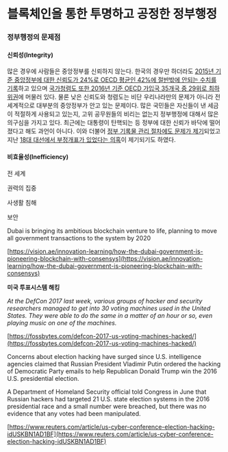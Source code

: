 # 블록체인을 통한 투명하고 공정한 정부행정

### 정부행정의 문제점

#### 신뢰성\(Integrity\)

많은 경우에 사람들은 중앙정부를 신뢰하지 않는다. 한국의 경우만 하더라도 [2015년 기준 중앙정부에 대한 신뢰도가 24%로 OECD 평균인 42%에 절반밖에 안되는 수치를 기록](http://newbc.kr/bbs/board.php?bo_table=news1&wr_id=2217)하고 있으며 [국가청렴도 또한 2016년 기준 OECD 가입국 35개국 중 29위로 최하위권](http://www.sciencetimes.co.kr/?news=%EB%B8%94%EB%A1%9D%EC%B2%B4%EC%9D%B8%EC%9C%BC%EB%A1%9C-%EC%A0%95%EB%B6%80-%EC%8B%A0%EB%A2%B0%EB%8F%84-%ED%96%A5%EC%83%81)에 머물러 있다. 물론 낮은 신뢰도와 청렴도는 비단 우리나라만의 문제가 아니라 전 세계적으로 대부분의 중앙정부가 안고 있는 문제이다. 많은 국민들은 자신들이 낸 세금이 적절하게 사용되고 있는지, 고위 공무원들의 비리는 없는지 정부행정에 대해서 많은 의구심을 가지고 있다. 최근에는 대통령이 탄핵되는 등 정부에 대한 신뢰가 바닥에 떨어졌다고 해도 과언이 아니다. 이와 더불어 [정부 기록물 관리 절차에도 문제가 제기](http://news.jtbc.joins.com/article/article.aspx?news_id=NB11436656)되었고 지난 [18대 대선에서 부정개표가 있었다는 의혹](https://namu.wiki/w/%EB%8D%94%20%ED%94%8C%EB%9E%9C)이 제기되기도 하였다.

#### 비효율성\(Inefficiency\)

전 세계

권력의 집중

사생활 침해

보안

Dubai is bringing its ambitious blockchain venture to life, planning to move all government transactions to the system by 2020

[https://vision.ae/innovation-learning/how-the-dubai-government-is-pioneering-blockchain-with-consensys](https://vision.ae/innovation-learning/how-the-dubai-government-is-pioneering-blockchain-with-consensys)

**미국 투표시스템 해킹**

_At the DefCon 2017 last week, various groups of hacker and security researchers managed to get into 30 voting machines used in the United States. They were able to do the same in a matter of an hour or so, even playing music on one of the machines._

[https://fossbytes.com/defcon-2017-us-voting-machines-hacked/](https://fossbytes.com/defcon-2017-us-voting-machines-hacked/)

Concerns about election hacking have surged since U.S. intelligence agencies claimed that Russian President Vladimir Putin ordered the hacking of Democratic Party emails to help Republican Donald Trump win the 2016 U.S. presidential election.

A Department of Homeland Security official told Congress in June that Russian hackers had targeted 21 U.S. state election systems in the 2016 presidential race and a small number were breached, but there was no evidence that any votes had been manipulated.

[https://www.reuters.com/article/us-cyber-conference-election-hacking-idUSKBN1AD1BF](https://www.reuters.com/article/us-cyber-conference-election-hacking-idUSKBN1AD1BF)

